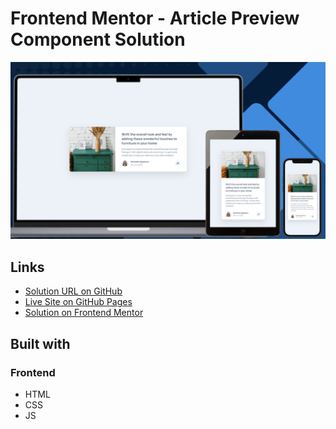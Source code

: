 # Frontend Mentor - Article Preview Component Solution

![Design preview for the Article preview component challenge](./design/preview.png)

## Links

- [Solution URL on GitHub](https://github.com/TetianaAleks/fm-solutions-hub/tree/main/21-article-preview-component)
- [Live Site on GitHub Pages](https://tetianaaleks.github.io/fm-solutions-hub/21-article-preview-component/)
- [Solution on Frontend Mentor]() 

## Built with

### Frontend

- HTML
- CSS
- JS